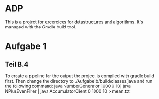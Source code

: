 # ADP

This is a project for excercices for datastructures and algorithms.
It's managed with the Gradle build tool.

# Aufgabe 1

## Teil B.4
To create a pipeline for the output the project is compiled with gradle build first. Then change the directory to ./Aufgabe1b/build/classes/java and run the following command:
java NumberGenerator 1000 0 10| java NPlusEvenFilter | java AccumulatorClient 0 1000 10 > mean.txt
